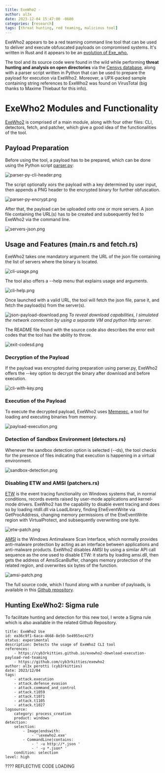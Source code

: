 ```yaml
---
title: ExeWho2 -
author: al3x
date: 2023-12-04 15:47:00 -0600
categories: [research]
tags: [threat hunting, red teaming, malicious tool]
---
```


ExeWho2 appears to be a red teaming command line tool that can be used to deliver and execute obfuscated payloads on compromised systems. It's written in Rust and it appears to be an [evolution of Exe\_who.](https://github.com/whokilleddb/exe_who "Exe_who Github Repository")

The tool and its source code were found in the wild while performing **threat hunting and analysis on open directories** via the [Censys database](https://search.censys.io/ "Censys.io Search"), along with a parser script written in Python that can be used to prepare the payload for execution via ExeWho2. Moreover, a UPX-packed sample containing string references to ExeWho2 was found on VirusTotal (big thanks to Maxime Thiebaut for this info).

# ExeWho2 Modules and Functionality

[ExeWho2](https://github.com/cyb3rkitties/exewho2 "ExeWho2") is comprised of a main module, along with four other files: CLI, detectors, fetch, and patcher, which give a good idea of the functionalities of the tool.

## Payload Preparation

Before using the tool, a payload has to be prepared, which can be done using the Python script [parser.py](https://github.com/cyb3rkitties/exewho2/parser.py "Parser"):

![parser-py-cli-header.png](exewho2/parser-py-cli-header.png)

The script optionally xors the payload with a key determined by user input, then appends a PNG header to the encrypted binary for further obfuscation.

![parser-py-encrypt.png](exewho2/parser-py-encrypt.png)

After that, the payload can be uploaded onto one or more servers. A json file containing the URL(s) has to be created and subsequently fed to ExeWho2 via the command line.

![servers-json.png](exewho2/servers-json.png)

## Usage and Features (main.rs and fetch.rs)

ExeWho2 takes one mandatory argument: the URL of the json file containing the list of servers where the binary is located.

![cli-usage.png](exewho2/cli-usage.png)

The tool also offers a --help menu that explains usage and arguments.

![cli-help.png](exewho2/cli-help.png)

Once launched with a valid URL, the tool will fetch the json file, parse it, and fetch the payload(s) from the server(s).

![json-payload-download.png](exewho2/json-payload-download.png)
*To reveal download capabilities, I simulated the network connection by using a separate VM and python http server.*

The README file found with the source code also describes the error exit codes that the tool has the ability to throw.

![exit-codesd.png](exewho2/exit-codes.png)

### Decryption of the Payload

If the payload was encrypted during preparation using parser.py, ExeWho2 offers the --key option to decrypt the binary after download and before execution.

![cli-with-key.png](exewho2/cli-with-key.png)

### Execution of the Payload

To execute the decrypted payload, ExeWho2 uses [Memexec](https://crates.io/crates/memexec), a tool for loading and executing binaries from memory.

![payload-execution.png](exewho2/payload-execution.png)

### Detection of Sandbox Environment (detectors.rs)

Whenever the sandbox detection option is selected (--ds), the tool checks for the presence of files indicating that execution is happening in a virtual environment.

![sandbox-detection.png](exewho2/sandbox-detection.png)

### Disabling ETW and AMSI (patchers.rs)

[ETW](https://learn.microsoft.com/en-us/windows-hardware/drivers/devtest/event-tracing-for-windows--etw-) is the event tracing functionality on Windows systems that, in normal conditions, records events raised by user-mode applications and kernel-mode drivers. ExeWho2 has the capability to disable event tracing and does so by loading ntdll.dll via LoadLibrary, finding EtwEventWrite via GetProcAddress, changing memory permissions of the EtwEventWrite region with VirtualProtect, and subsequently overwriting one byte.

![etw-patch.png](exewho2/etw-patch.png)

[AMSI](https://learn.microsoft.com/en-us/windows/win32/amsi/antimalware-scan-interface-portal) is the Windows Antimalware Scan Interface, which normally provides anti-malware protection by acting as an interface between applications and anti-malware products. ExeWho2 disables AMSI by using a similar API call sequence as the one used to disable ETW: it starts by loading amsi.dll, then gets the address of AmsiScanBuffer, changes memory protection of the related region, and overwrites six bytes of the function.

![amsi-patch.png](exewho2/amsi-patch.png)

The full source code, which I found along with a number of payloads, is available in this [Github repository](https://github.com/cyb3rkitties/exewho2).

## Hunting ExeWho2: Sigma rule

To facilitate hunting and detection for this new tool, I wrote a Sigma rule which is also available in the related Github Repository.

```sigma
title: ExeWho2 Use
id: ea36c9f1-6aca-4668-8e50-5e4955ec42f3
status: experimental
description: Detects the usage of ExeWho2 CLI tool
references:
    - https://cyb3rkitties.github.io/exewho2-download-execution-payload-red-teaming
    - https://github.com/cyb3rkitties/exewho2
author: al3x perotti (cyb3rkitties)
date: 2023/12/04
tags:
    - attack.execution
    - attack.defense_evasion
    - attack.command_and_control
    - attack.t1059
    - attack.t1071
    - attack.t1105
    - attack.t1027
logsource:
    category: process_creation
    product: windows
detection:
    selection:
        - Image|endswith:
            - '\exewho2.exe'
        - CommandLine|contains:
            - ' -u http://*.json '
            - ' -u *.json* '
    condition: selection
level: high
```

???? REFLECTIVE CODE LOADING
